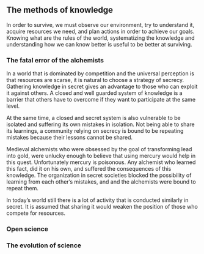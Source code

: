 ## The methods of knowledge

In order to survive, we must observe our environment, try to understand it, acquire resources we need, and plan actions in order to achieve our goals. Knowing what are the rules of the world, systematizing the knowledge and understanding how we can know better is useful to be better at surviving.

### The fatal error of the alchemists

In a world that is dominated by competition and the universal perception is that resources are scarse, it is natural to choose a strategy of secrecy. Gathering knowledge in secret gives an advantage to those who can exploit it against others. A closed and well guarded system of knowledge is a barrier that others have to overcome if they want to participate at the same level.

At the same time, a closed and secret system is also vulnerable to be isolated and suffering its own mistakes in isolation. Not being able to share its learnings, a community relying on secrecy is bound to be repeating mistakes because their lessons cannot be shared.

Medieval alchemists who were obsessed by the goal of transforming lead into gold, were unlucky enough to believe that using mercury would help in this quest. Unfortunately mercury is poisonous. Any alchemist who learned this fact, did it on his own, and suffered the consequences of this knowledge. The organization in secret societies blocked the possibility of learning from each other’s mistakes, and and the alchemists were bound to repeat them.

In today’s world still there is a lot of activity that is conducted similarly in secret. It is assumed that sharing it would weaken the position of those who compete for resources.

### Open science



### The evolution of science

